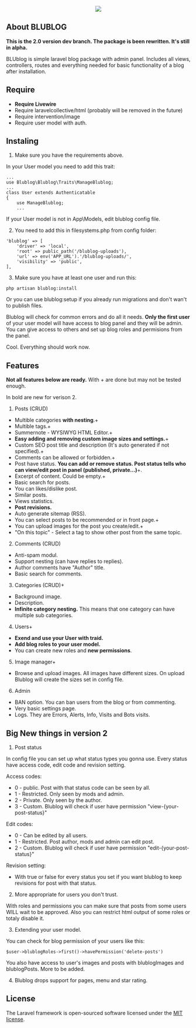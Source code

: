 <p align="center"><img src="https://demo.blublog.info/blublog-uploads/files/40blogcreate.jpg"></p>

## About BLUBLOG

**This is the 2.0 version dev branch. The package is been rewritten. It's still in alpha.**

BLUblog is simple laravel blog package with admin panel. Includes all views, controllers, routes and everything needed for basic functionality of a blog after installation.

## Require

- **Require Livewire**
- Require laravelcollective/html (probably will be removed in the future)
- Require intervention/image
- Require user model with auth.

## Instaling

1. Make sure you have the requirements above.

In your User model you need to add this trait:

```
...
use Blublog\Blublog\Traits\ManageBlublog;
...
class User extends Authenticatable
{
    use ManageBlublog;
    ...
```

If your User model is not in App\Models, edit blublog config file.

2. You need to add this in filesystems.php from config folder:

```
'blublog' => [
    'driver' => 'local',
    'root' => public_path('/blublog-uploads'),
    'url' => env('APP_URL').'/blublog-uploads/',
    'visibility' => 'public',
],
```

3. Make sure you have at least one user and run this:

```
php artisan blublog:install
```

Or you can use blublog:setup if you already run migrations and don't wan't to publish files.

Blublog will check for common errors and do all it needs. **Only the first user** of your user model will have access to blog panel and they will be admin. You can give access to others and set up blog roles and permisions from the panel.

Cool. Everything should work now.

## Features

**Not all features below are ready.** With + are done but may not be tested enough.

In bold are new for verison 2.

1. Posts (CRUD)

- Multible categories **with nesting**.+
- Multible tags.+
- Summernote - WYSIWYG HTML Editor.+
- **Easy adding and removing custom image sizes and settings.**+
- Custom SEO post title and description (It's auto generated if not specified).+
- Comments can be allowed or forbidden.+
- Post have status. **You can add or remove status. Post status tells who can view/edit post in panel (published, private...)**+.
- Excerpt of content. Could be empty.+
- Basic search for posts.
- You can likes/dislike post.
- Similar posts.
- Views statistics.
- **Post revisions.**
- Auto generate sitemap (RSS).
- You can select posts to be recommended or in front page.+
- You can upload images for the post you create/edit.+
- "On this topic" - Select a tag to show other post from the same topic.

2. Comments (CRUD)

- Anti-spam modul.
- Support nesting (can have replies to replies).
- Author comments have "Author" title.
- Basic search for comments.

3. Categories (CRUD)+

- Background image.
- Description.
- **Infinite category nesting.** This means that one category can have multiple sub categories.

4. Users+

- **Exend and use your User with traid.**
- **Add blog roles to your user model.**
- You can create new roles and **new permissions**.

5. Image manager+

- Browse and upload images. All images have different sizes. On upload Blublog will create the sizes set in config file.

6. Admin

- BAN option. You can ban users from the blog or from commenting.
- Very basic settings page.
- Logs. They are Errors, Alerts, Info, Visits and Bots visits.

## Big New things in version 2

1.  Post status

In config file you can set up what status types you gonna use.
Every status have access code, edit code and revision setting.

Access codes:

- 0 - public. Post with that status code can be seen by all.
- 1 - Restricted. Only seen by mods and admin.
- 2 - Private. Only seen by the author.
- 3 - Custom. Blublog will check if user have permission "view-{your-post-status}"

Edit codes:

- 0 - Can be edited by all users.
- 1 - Restricted. Post author, mods and admin can edit post.
- 2 - Custom. Blublog will check if user have permission "edit-{your-post-status}"

Revision setting:

- With true or false for every status you set if you want blublog to keep revisions for post with that status.

2. More appropriate for users you don't trust.

With roles and permissions you can make sure that posts from some users WILL wait to be approved. Also you can restrict html output of some roles or totaly disable it.

3. Extending your user model.

You can check for blog permission of your users like this:

```
$user->blublogRoles->first()->havePermission('delete-posts')
```

You also have access to user's images and posts with blublogImages and blublogPosts. More to be added.

4. Blublog drops support for pages, menu and star rating.

## License

The Laravel framework is open-sourced software licensed under the [MIT license](https://opensource.org/licenses/MIT).
